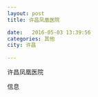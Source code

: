 ```yaml
--- 
layout: post 
title: 许昌凤凰医院

date:   2016-05-03 13:39:56 
categories: 其他  
city: 许昌
  
--- 
```

   
许昌凤凰医院

信息

